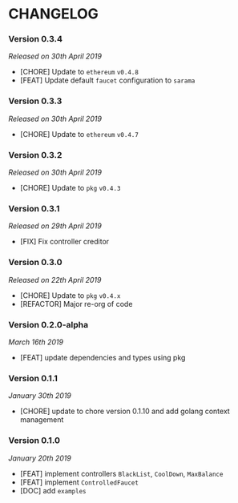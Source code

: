 # CHANGELOG

### Version 0.3.4

*Released on 30th April 2019*

- [CHORE] Update to `ethereum` `v0.4.8`
- [FEAT] Update default `faucet` configuration to `sarama`

### Version 0.3.3

*Released on 30th April 2019*

- [CHORE] Update to `ethereum` `v0.4.7`
  
### Version 0.3.2

*Released on 30th April 2019*

- [CHORE] Update to `pkg` `v0.4.3`

### Version 0.3.1

*Released on 29th April 2019*

- [FIX] Fix controller creditor

### Version 0.3.0

*Released on 22th April 2019*

- [CHORE] Update to `pkg` `v0.4.x`
- [REFACTOR] Major re-org of code

### Version 0.2.0-alpha

*March 16th 2019*

- [FEAT] update dependencies and types using pkg

### Version 0.1.1

*January 30th 2019*

- [CHORE] update to chore version 0.1.10 and add golang context management

### Version 0.1.0

*January 20th 2019*

- [FEAT] implement controllers ``BlackList``, ``CoolDown``, ``MaxBalance``
- [FEAT] implement ``ControlledFaucet``
- [DOC] add ``examples``
